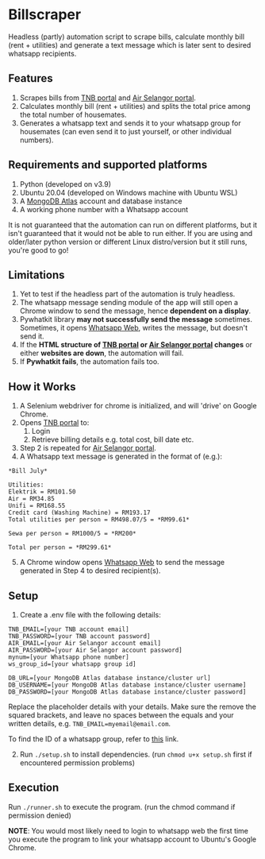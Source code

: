 # Billscraper

Headless (partly) automation script to scrape bills, calculate monthly bill (rent + utilities) and generate a text message which is later
sent to desired whatsapp recipients.

## Features
1. Scrapes bills from [TNB portal](https://www.mytnb.com.my/) and [Air Selangor portal](https://crisportal.airselangor.com/?lang=en).
2. Calculates monthly bill (rent + utilities) and splits the total price among the total number of housemates.
3. Generates a whatsapp text and sends it to your whatsapp group for housemates (can even send it to just yourself, or other individual numbers).

## Requirements and supported platforms
1. Python (developed on v3.9)
2. Ubuntu 20.04 (developed on Windows machine with Ubuntu WSL)
3. A [MongoDB Atlas](https://www.mongodb.com/cloud/atlas/register) account and database instance
4. A working phone number with a Whatsapp account

It is not guaranteed that the automation can run on different platforms, but it isn't guaranteed that it would not
be able to run either. If you are using and older/later python version or different Linux distro/version but it still
runs, you're good to go!

## Limitations
1. Yet to test if the headless part of the automation is truly headless.
2. The whatsapp message sending module of the app will still open a Chrome window to send the message, hence **dependent on a display**.
3. Pywhatkit library **may not successfully send the message** sometimes. Sometimes, it opens [Whatsapp Web](https://web.whatsapp.com/), writes the message, but doesn't send it.
4. If the **HTML structure of [TNB portal](https://www.mytnb.com.my/) or [Air Selangor portal](https://crisportal.airselangor.com/?lang=en) changes** or either **websites are down**, the automation will fail.
5. If **Pywhatkit fails**, the automation fails too.

## How it Works
1. A Selenium webdriver for chrome is initialized, and will 'drive' on Google Chrome.
2. Opens [TNB portal](https://www.mytnb.com.my/) to:
   1. Login
   2. Retrieve billing details e.g. total cost, bill date etc.
3. Step 2 is repeated for [Air Selangor portal](https://crisportal.airselangor.com/?lang=en).
4. A Whatsapp text message is generated in the format of (e.g.):
```
*Bill July*

Utilities:
Elektrik = RM101.50
Air = RM34.85
Unifi = RM168.55
Credit card (Washing Machine) = RM193.17
Total utilities per person = RM498.07/5 = *RM99.61*

Sewa per person = RM1000/5 = *RM200*

Total per person = *RM299.61*
```

5. A Chrome window opens [Whatsapp Web](https://web.whatsapp.com/) to send the message generated in Step 4 to desired recipient(s).

## Setup
1. Create a .env file with the following details:

````
TNB_EMAIL=[your TNB account email]
TNB_PASSWORD=[your TNB account password]
AIR_EMAIL=[your Air Selangor account email]
AIR_PASSWORD=[your Air Selangor account password]
mynum=[your Whatsapp phone number]
ws_group_id=[your whatsapp group id]

DB_URL=[your MongoDB Atlas database instance/cluster url]
DB_USERNAME=[your MongoDB Atlas database instance/cluster username]
DB_PASSWORD=[your MongoDB Atlas database instance/cluster password]
````

Replace the placeholder details with your details. Make sure the remove the squared brackets, and leave no spaces
between the equals and your written details, e.g. `TNB_EMAIL=myemail@email.com`.

To find the ID of a whatsapp group, refer to [this](https://www.alphr.com/whatsapp-find-group/) link.

2. Run `./setup.sh` to install dependencies. (run `chmod u+x setup.sh` first if encountered permission problems)

## Execution
Run `./runner.sh` to execute the program. (run the chmod command if permission denied)

**NOTE**: You would most likely need to login to whatsapp web the first time you execute the program to link your 
whatsapp account to Ubuntu's Google Chrome.